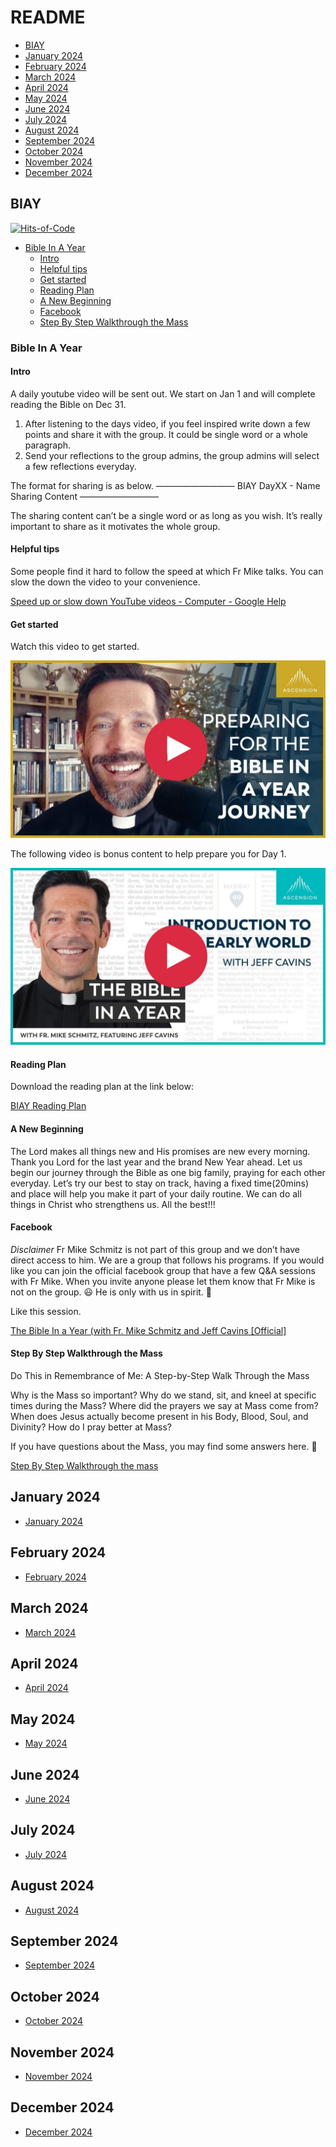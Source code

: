 # README

- [BIAY](#biay)
- [January 2024](#january-2024)
- [February 2024](#february-2024)
- [March 2024](#march-2024)
- [April 2024](#april-2024)
- [May 2024](#may-2024)
- [June 2024](#june-2024)
- [July 2024](#july-2024)
- [August 2024](#august-2024)
- [September 2024](#september-2024)
- [October 2024](#october-2024)
- [November 2024](#november-2024)
- [December 2024](#december-2024)

## BIAY

[![Hits-of-Code](https://hitsofcode.com/github/linusjf/BIAY?branch=main)](https://hitsofcode.com/github/linusjf/BIAY/view?branch=main)

<!-- vim-markdown-toc GFM -->

- [Bible In A Year](#bible-in-a-year)
  - [Intro](#intro)
  - [Helpful tips](#helpful-tips)
  - [Get started](#get-started)
  - [Reading Plan](#reading-plan)
  - [A New Beginning](#a-new-beginning)
  - [Facebook](#facebook)
  - [Step By Step Walkthrough the Mass](#step-by-step-walkthrough-the-mass)

<!-- vim-markdown-toc -->

### Bible In A Year

#### Intro

A daily youtube video will be sent out.
We start on Jan 1 and will complete reading the Bible on Dec 31.

1. After listening to the days video, if you feel inspired write down a few points and share it with the group. It could be single word or a whole paragraph.
2. Send your reflections to the group admins, the group admins will select a few reflections everyday.

The format for sharing is as below.
—————————
BIAY
DayXX - Name
Sharing Content
—————————

The sharing content can’t be a single word or as long as you wish.
It’s really important to share as it motivates the whole group.

#### Helpful tips

Some people find it hard to follow the speed at which Fr Mike talks.
You can slow the down the video to your convenience.

[Speed up or slow down YouTube videos - Computer - Google Help](https://g.co/kgs/2242tTx)

#### Get started

Watch this video to get started.

[![Preparing for Bible In a Year Journey w/ Fr. Mike Schmitz](https://raw.githubusercontent.com/linusjf/BIAY/main/preparing.jpg)](https://youtu.be/qvROgfajuMY "Preparing for Bible in a Year Journey w/ Fr. Mike Schmitz")

The following video is bonus content to help prepare you for Day 1.

[![Introduction to the Early World (with Jeff Cavins)](https://raw.githubusercontent.com/linusjf/BIAY/main/introtoearlyworld.jpg)](https://youtu.be/P_bo2GubC9g "Introduction to the Early World")

#### Reading Plan

Download the reading plan at the link below:

[BIAY Reading Plan](https://raw.githubusercontent.com/linusjf/BIAY/main/BIAYReadingPlan.pdf)

#### A New Beginning

The Lord makes all things new and His promises are new every morning. Thank you Lord for the last year and the brand New Year ahead.
Let us begin our journey through the Bible as one big family, praying for each other everyday. Let’s try our best to stay on track, having a fixed time(20mins) and place will help you make it part of your daily routine. We can do all things in Christ who strengthens us. All the best!!!

#### Facebook

*Disclaimer* Fr Mike Schmitz is not part of this group and we don’t have direct access to him. We are a group that follows his programs. If you would like you can join the official facebook group that have a few Q&A sessions with Fr Mike. When you invite anyone please let them know that Fr Mike is not on the group. 😃 He is only with us in spirit. 🙏

Like this session.

[The Bible In a Year (with Fr. Mike Schmitz and Jeff Cavins \[Official\]](https://www.facebook.com/groups/ascensioncatholic/posts/1354591171863758/)

#### Step By Step Walkthrough the Mass

Do This in Remembrance of Me: A Step-by-Step Walk Through the Mass

Why is the Mass so important? Why do we stand, sit, and kneel at specific times during the Mass? Where did the prayers we say at Mass come from? When does Jesus actually become present in his Body, Blood, Soul, and Divinity? How do I pray better at Mass?

If you have questions about the Mass, you may find some answers here. 🙏

[Step By Step Walkthrough the mass](https://www.eucharisticrevival.org/step-by-step-walk-through-the-mass)

## January 2024

<!-- toc -->

- [January 2024](https://github.com/linusjf/BIAY/blob/main/January2024.md)

<!-- tocstop -->

## February 2024

<!-- toc -->

- [February 2024](https://github.com/linusjf/BIAY/blob/main/February2024.md)

<!-- tocstop -->

## March 2024

<!-- toc -->

- [March 2024](https://github.com/linusjf/BIAY/blob/main/March2024.md)

<!-- tocstop -->

## April 2024

<!-- toc -->

- [April 2024](https://github.com/linusjf/BIAY/blob/main/April2024.md)

<!-- tocstop -->

## May 2024

<!-- toc -->

- [May 2024](https://github.com/linusjf/BIAY/blob/main/May2024.md)

<!-- tocstop -->

## June 2024

<!-- toc -->

- [June 2024](https://github.com/linusjf/BIAY/blob/main/June2024.md)

<!-- tocstop -->

## July 2024

<!-- toc -->

- [July 2024](https://github.com/linusjf/BIAY/blob/main/July2024.md)

<!-- tocstop -->

## August 2024

<!-- toc -->

- [August 2024](https://github.com/linusjf/BIAY/blob/main/August2024.md)

<!-- tocstop -->

## September 2024

<!-- toc -->

- [September 2024](https://github.com/linusjf/BIAY/blob/main/September2024.md)

<!-- tocstop -->

## October 2024

<!-- toc -->

- [October 2024](https://github.com/linusjf/BIAY/blob/main/October2024.md)

<!-- tocstop -->

## November 2024

<!-- toc -->

- [November 2024](https://github.com/linusjf/BIAY/blob/main/November2024.md)

<!-- tocstop -->

## December 2024

<!-- toc -->

- [December 2024](https://github.com/linusjf/BIAY/blob/main/December2024.md)

<!-- tocstop -->
